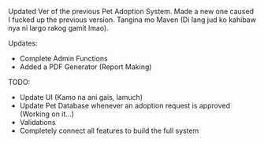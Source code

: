 Updated Ver of the previous Pet Adoption System. Made a new one caused I fucked up the previous version. 
Tangina mo Maven (Di lang jud ko kahibaw nya ni largo rakog gamit lmao).

Updates: 
  - Complete Admin Functions
  - Added a PDF Generator (Report Making)

TODO: 
  - Update UI (Kamo na ani gais, lamuch)
  - Update Pet Database whenever an adoption request is approved (Working on it...)
  - Validations
  - Completely connect all features to build the full system
